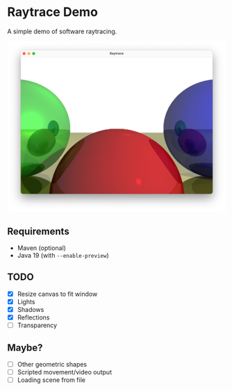 # Raytrace Demo

A simple demo of software raytracing.

![Screenshot](docs/Screen%20Shot%202023-01-28%20at%2022.09.35.png)

## Requirements
* Maven (optional)
* Java 19 (with `--enable-preview`)

## TODO

* [x] Resize canvas to fit window
* [x] Lights
* [x] Shadows
* [x] Reflections
* [ ] Transparency

## Maybe?
* [ ] Other geometric shapes
* [ ] Scripted movement/video output
* [ ] Loading scene from file

